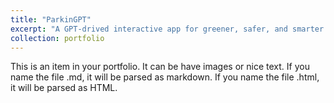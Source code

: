 ```yaml
---
title: "ParkinGPT"
excerpt: "A GPT-drived interactive app for greener, safer, and smarter parking<br/><img src='/images/parkingpt.jpg'>"
collection: portfolio
---
```


This is an item in your portfolio. It can be have images or nice text. If you name the file .md, it will be parsed as markdown. If you name the file .html, it will be parsed as HTML. 
